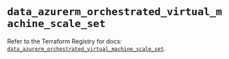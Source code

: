 # `data_azurerm_orchestrated_virtual_machine_scale_set`

Refer to the Terraform Registry for docs: [`data_azurerm_orchestrated_virtual_machine_scale_set`](https://registry.terraform.io/providers/hashicorp/azurerm/3.89.0/docs/data-sources/orchestrated_virtual_machine_scale_set).
